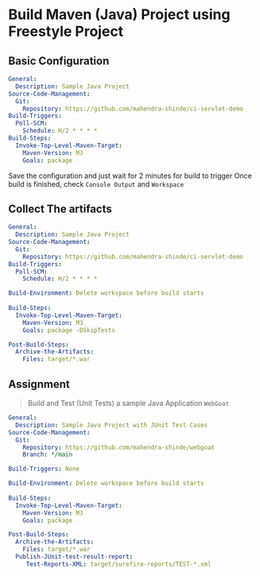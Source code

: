 # Build Maven (Java) Project using Freestyle Project

## Basic Configuration

```yaml
General:
  Description: Sample Java Project
Source-Code-Management:
  Git:
    Repository: https://github.com/mahendra-shinde/ci-servlet-demo
Build-Triggers:
  Poll-SCM:
    Schedule: H/2 * * * *
Build-Steps:
  Invoke-Top-Level-Maven-Target:
    Maven-Version: M3
    Goals: package 
```
Save the configuration and just wait for 2 minutes for build to trigger
Once build is finished, check `Console Output` and `Workspace`

## Collect The artifacts

```yaml
General:
  Description: Sample Java Project
Source-Code-Management:
  Git:
    Repository: https://github.com/mahendra-shinde/ci-servlet-demo
Build-Triggers:
  Poll-SCM:
    Schedule: H/2 * * * *

Build-Environment: Delete workspace before build starts
  
Build-Steps:
  Invoke-Top-Level-Maven-Target:
    Maven-Version: M3
    Goals: package -DSkipTests

Post-Build-Steps:
  Archive-the-Artifacts:
    Files: target/*.war
```

## Assignment
> Build and Test (Unit Tests) a sample Java Application `WebGoat`


```yaml
General:
  Description: Sample Java Project with JUnit Test Cases
Source-Code-Management:
  Git:
    Repository: https://github.com/mahendra-shinde/webgoat
    Branch: */main

Build-Triggers: None

Build-Environment: Delete workspace before build starts
  
Build-Steps:
  Invoke-Top-Level-Maven-Target:
    Maven-Version: M3
    Goals: package 

Post-Build-Steps:
  Archive-the-Artifacts:
    Files: target/*.war
  Publish-JUnit-test-result-report:
     Test-Reports-XML: target/surefire-reports/TEST-*.xml

```